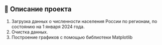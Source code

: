 ## 📖 Описание проекта
1. Загрузка данных о численности населения России по регионам, по состоянию на 1 января 2024 года.   
2. Очистка данных.  
3. Построение графиков с помощью библиотеки Matplotlib
